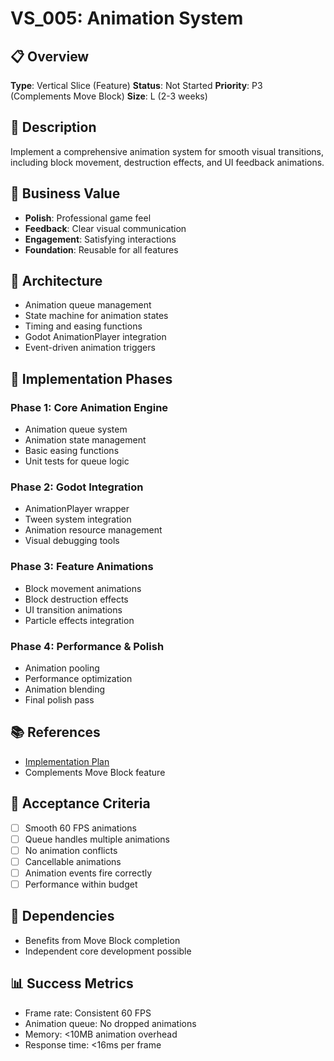 # VS_005: Animation System

## 📋 Overview
**Type**: Vertical Slice (Feature)
**Status**: Not Started
**Priority**: P3 (Complements Move Block)
**Size**: L (2-3 weeks)

## 📝 Description
Implement a comprehensive animation system for smooth visual transitions, including block movement, destruction effects, and UI feedback animations.

## 🎯 Business Value
- **Polish**: Professional game feel
- **Feedback**: Clear visual communication
- **Engagement**: Satisfying interactions
- **Foundation**: Reusable for all features

## 📐 Architecture
- Animation queue management
- State machine for animation states
- Timing and easing functions
- Godot AnimationPlayer integration
- Event-driven animation triggers

## 🔄 Implementation Phases

### Phase 1: Core Animation Engine
- Animation queue system
- Animation state management
- Basic easing functions
- Unit tests for queue logic

### Phase 2: Godot Integration
- AnimationPlayer wrapper
- Tween system integration
- Animation resource management
- Visual debugging tools

### Phase 3: Feature Animations
- Block movement animations
- Block destruction effects
- UI transition animations
- Particle effects integration

### Phase 4: Performance & Polish
- Animation pooling
- Performance optimization
- Animation blending
- Final polish pass

## 📚 References
- [Implementation Plan](../../3_Implementation_Plans/03_Animation_System_Implementation_Plan.md)
- Complements Move Block feature

## 🎯 Acceptance Criteria
- [ ] Smooth 60 FPS animations
- [ ] Queue handles multiple animations
- [ ] No animation conflicts
- [ ] Cancellable animations
- [ ] Animation events fire correctly
- [ ] Performance within budget

## 🚧 Dependencies
- Benefits from Move Block completion
- Independent core development possible

## 📊 Success Metrics
- Frame rate: Consistent 60 FPS
- Animation queue: No dropped animations
- Memory: <10MB animation overhead
- Response time: <16ms per frame
